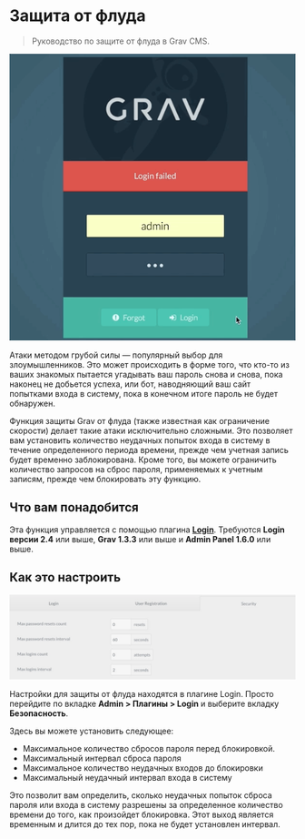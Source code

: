 # Защита от флуда

> Руководство по защите от флуда в Grav CMS.

![](login.gif?classes=shadow)

Атаки методом грубой силы — популярный выбор для злоумышленников. Это может происходить в форме того, что кто-то из ваших знакомых пытается угадывать ваш пароль снова и снова, пока наконец не добьется успеха, или бот, наводняющий ваш сайт попытками входа в систему, пока в конечном итоге пароль не будет обнаружен.

Функция защиты Grav от флуда (также известная как ограничение скорости) делает такие атаки исключительно сложными. Это позволяет вам установить количество неудачных попыток входа в систему в течение определенного периода времени, прежде чем учетная запись будет временно заблокирована. Кроме того, вы можете ограничить количество запросов на сброс пароля, применяемых к учетным записям, прежде чем блокировать эту функцию.

## Что вам понадобится

Эта функция управляется с помощью плагина [**Login**](https://github.com/getgrav/grav-plugin-login). Требуются **Login версии 2.4** или выше, **Grav 1.3.3** или выше и **Admin Panel 1.6.0** или выше.

## Как это настроить

![](2fa_3.jpeg)

Настройки для защиты от флуда находятся в плагине Login. Просто перейдите по вкладке **Admin > Плагины > Login** и выберите вкладку **Безопасность**.

Здесь вы можете установить следующее:

* Максимальное количество сбросов пароля перед блокировкой.
* Максимальный интервал сброса пароля
* Максимальное количество неудачных входов до блокировки
* Максимальный неудачный интервал входа в систему

Это позволит вам определить, сколько неудачных попыток сброса пароля или входа в систему разрешены за определенное количество времени до того, как произойдет блокировка. Этот выход является временным и длится до тех пор, пока не будет установлен интервал.

